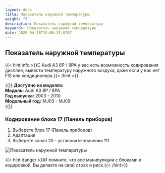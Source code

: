 ```yaml
---
layout: docs
title: Показатель наружной температуры
weight: "5"
description: Показатель наружной температуры
keywords: Показатель наружной температуры
date: 2020-04-18T19:00:37.670Z
---
```

## Показатель наружной температуры

{{< hint info >}}С Audi A3 8P / 8PA у вас есть возможность кодирования дисплея, вывести температуру наружного воздуха, даже если у вас нет FIS или кондиционера.{{< /hint >}}

{{<hint warning>}} 
**Доступно на моделях:**\
**Модель:** Audi A3 8P / 8PA\
**Год выпуска:** 2003 - 2010\
**Модельный год:** MJ03 - MJ09\
{{</hint>}}

### **Кодирование блока 17 (Панель приборов)**

1. Выберете блок 17 (Панель приборов)
2. Адаптация
3. Выберете канал 20 - установите значения 111



![Показатель наружной температуры](/images/uploads/audi_a3_8p_ohne_fis.jpg "Показатель наружной температуры")

{{< hint danger >}}И помните, что все манипуляции с блоками и кодировкой, Вы делаете на свой страх и риск.{{< /hint>}}